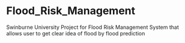 # Flood_Risk_Management
Swinburne University Project for Flood Risk Management System that allows user to get clear idea of flood by flood prediction 
